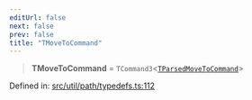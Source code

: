 ```yaml
---
editUrl: false
next: false
prev: false
title: "TMoveToCommand"
---
```


> **TMoveToCommand** = `TCommand3`\<[`TParsedMoveToCommand`](/api/type-aliases/tparsedmovetocommand/)\>

Defined in: [src/util/path/typedefs.ts:112](https://github.com/fabricjs/fabric.js/blob/fea1b29b7495d9634e300bd4bfa43de097745805/src/util/path/typedefs.ts#L112)

